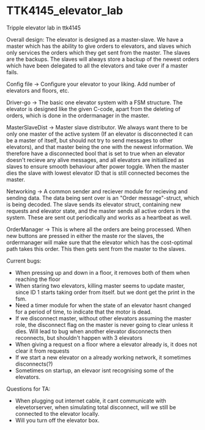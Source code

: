 # TTK4145_elevator_lab
Tripple elevator lab in ttk4145

Overall design: 
The elevator is designed as a master-slave. We have a master which has the ability to give orders to elevators, and slaves which only services the orders which they get sent from the master. The slaves are the backups. The slaves will always store a backup of the newest orders which have been delegated to all the elevators and take over if a master fails. 

Config file -> Configure your elevator to your liking. Add number of elevators and floors, etc. 

Driver-go -> The basic one elevator system with a FSM structure. The elevator is designed like the given C-code, apart from the deleting of orders, which is done in the ordermanager in the master. 

MasterSlaveDist -> Master slave distributor. We always want there to be only one master of the active system (If an elevator is disconnected it can be a master of itself, but should not try to send messages to other elevators), and that master being the one with the newest information. We therefore have a disconnected bool that is set to true when an elevator doesn't recieve any alive messages, and all elevators are initiallized as slaves to ensure smooth behaviour after power toggle. When the master dies the slave with lowest elevator ID that is still connected becomes the master.

Networking -> A common sender and reciever module for recieving and sending data. The data being sent over is an "Order message"-struct, which is being decoded. The slave sends its elevator struct, containing new requests and elevator state, and the master sends all active orders in the system. These are sent out periodically and works as a heartbeat as well.

OrderManager -> This is where all the orders are being processed. When new buttons are pressed in either the maste ror the slaves, the ordermanager will make sure that the elevator which has the cost-optimal path takes this order. This then gets sent from the master to the slaves.

Current bugs:

- When pressing up and down in a floor, it removes both of them when reaching the floor
- When staring two elevators, killing master seems to update master, since ID 1 starts taking order from itself. but we dont get the print in the fsm.
- Need a timer module for when the state of an elevator hasnt changed for a period of time, to indicate that the motor is dead. 
- If we disconnect master, without other elevators assuming the master role, the disconnect flag on the master is never going to clear unless it dies. Will lead to bug when another elevator disconnects then reconnects, but shouldn't happen with 3 elevators 
- When giving a request on a floor where a elevator already is, it does not clear it from requests
- If we start a new elevator on a already working network, it sometimes disconnects(?)
- Sometimes on startup, an elevaor isnt recognising some of the elevators.

Questions for TA:
- When plugging out internet cable, it cant communicate with elevetorserver, when simulating total disconnect, will we still be connected to the elevator locally. 
- Will you turn off the elevator box. 
